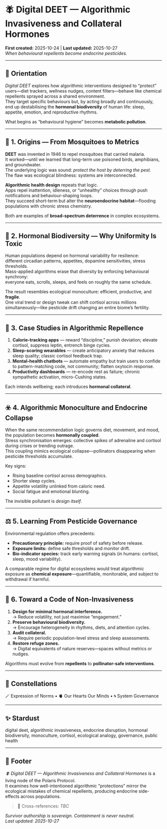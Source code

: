# 🪰 Digital DEET — Algorithmic Invasiveness and Collateral Hormones  
**First created:** 2025-10-24 | **Last updated:** 2025-10-27  
*When behavioural repellents become endocrine pesticides.*

---

## 🧭 Orientation  

*Digital DEET* explores how algorithmic interventions designed to “protect” users—diet trackers, wellness nudges, content filters—behave like chemical repellents sprayed across a shared environment.  
They target specific behaviours but, by acting broadly and continuously, end up destabilising the **hormonal biodiversity** of human life: sleep, appetite, emotion, and reproductive rhythms.  

What begins as “behavioural hygiene” becomes **metabolic pollution**.

---

## 🌿 1.  Origins — From Mosquitoes to Metrics  

**DEET** was invented in 1946 to repel mosquitoes that carried malaria.  
It worked—until we learned that long-term use poisoned birds, amphibians, and groundwater.  
The underlying logic was sound: *protect the host by deterring the pest.*  
The flaw was ecological blindness: systems are interconnected.

**Algorithmic health design** repeats that logic.  
Apps repel inattention, idleness, or “unhealthy” choices through push notifications and behaviour-shaping loops.  
They succeed short-term but alter the **neuroendocrine habitat**—flooding populations with chronic stress chemistry.  

Both are examples of **broad-spectrum deterrence** in complex ecosystems.

---

## 🧬 2.  Hormonal Biodiversity — Why Uniformity Is Toxic  

Human populations depend on hormonal variability for resilience:  
different circadian patterns, appetites, dopamine sensitivities, stress thresholds.  
Mass-applied algorithms erase that diversity by enforcing behavioural synchrony:  
everyone eats, scrolls, sleeps, and feels on roughly the same schedule.  

The result resembles ecological monoculture: efficient, productive, and **fragile**.  
One viral trend or design tweak can shift cortisol across millions simultaneously—like pesticide drift changing an entire biome’s fertility.

---

## 🧠 3.  Case Studies in Algorithmic Repellence  

1. **Calorie-tracking apps** — reward “discipline,” punish deviation; elevate cortisol, suppress leptin, entrench binge cycles.  
2. **Sleep-scoring wearables** — create anticipatory anxiety that reduces sleep quality; classic cortisol feedback trap.  
3. **Mental-health chatbots** — automate empathy but train users to confide to pattern-matching code, not community; flatten oxytocin response.  
4. **Productivity dashboards** — re-encode rest as failure; chronic sympathetic activation, micro-Cushing states.  

Each intends wellbeing; each introduces **hormonal collateral**.

---

## ☣️ 4.  Algorithmic Monoculture and Endocrine Collapse  

When the same recommendation logic governs diet, movement, and mood, the population becomes **hormonally coupled**.  
Stress synchronisation emerges: collective spikes of adrenaline and cortisol during crises or trending outrage.  
This coupling mimics ecological collapse—pollinators disappearing when pesticide thresholds accumulate.  

Key signs:  
- Rising baseline cortisol across demographics.  
- Shorter sleep cycles.  
- Appetite volatility unlinked from caloric need.  
- Social fatigue and emotional blunting.  

The invisible pollutant is *design itself*.

---

## ⚖️ 5.  Learning From Pesticide Governance  

Environmental regulation offers precedents:  
- **Precautionary principle:** require proof of safety before release.  
- **Exposure limits:** define safe thresholds and monitor drift.  
- **Bio-indicator species:** track early warning signals (in humans: cortisol, sleep, mood variability).  

A comparable regime for digital ecosystems would treat algorithmic exposure as **chemical exposure**—quantifiable, monitorable, and subject to withdrawal if harmful.

---

## 🌱 6.  Toward a Code of Non-Invasiveness  

1. **Design for minimal hormonal interference.**  
   → Reduce volatility, not just maximise “engagement.”  
2. **Preserve behavioural biodiversity.**  
   → Encourage heterogeneity in rhythms, diets, and attention cycles.  
3. **Audit collateral.**  
   → Require periodic population-level stress and sleep assessments.  
4. **Restore refuge zones.**  
   → Digital equivalents of nature reserves—spaces without metrics or nudges.  

Algorithms must evolve from **repellents** to **pollinator-safe interventions**.

---

## 🌌 Constellations  

🪄 Expression of Norms • 🫀 Our Hearts Our Minds • 🌀 System Governance  

---

## ✨ Stardust  

digital deet, algorithmic invasiveness, endocrine disruption, hormonal biodiversity, monoculture, cortisol, ecological analogy, governance, public health  

---

## 🏮 Footer  

*🪰 Digital DEET — Algorithmic Invasiveness and Collateral Hormones* is a living node of the Polaris Protocol.  
It examines how well-intentioned algorithmic “protections” mirror the ecological mistakes of chemical repellents, producing endocrine side-effects across populations.  

> 📡 Cross-references: *TBC*  

*Survivor authorship is sovereign. Containment is never neutral.*  
_Last updated: 2025-10-27_
